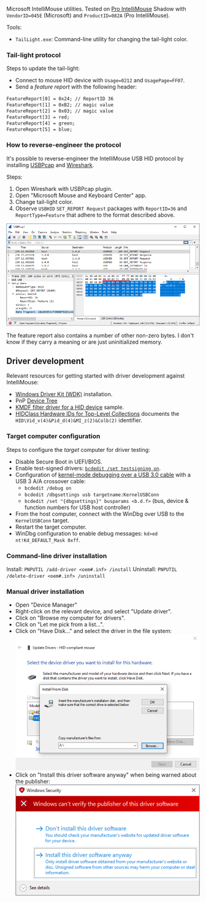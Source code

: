 Microsoft IntelliMouse utilities. Tested on [Pro IntelliMouse](https://www.microsoft.com/en/accessories/products/mice/microsoft-pro-intellimouse) Shadow with `VendorID=045E` (Microsoft) and `ProductID=082A` (Pro IntelliMouse).

Tools:
* `TailLight.exe`: Command-line utility for changing the tail-light color.

### Tail-light protocol
Steps to update the tail-light:
* Connect to mouse HID device with `Usage=0212` and `UsagePage=FF07`.
* Send a *feature report* with the following header:
```
FeatureReport[0] = 0x24; // ReportID 36
FeatureReport[1] = 0xB2; // magic value
FeatureReport[2] = 0x03; // magic value
FeatureReport[3] = red;
FeatureReport[4] = green;
FeatureReport[5] = blue;
```

### How to reverse-engineer the protocol
It's possible to reverse-engineer the IntelliMouse USB HID protocol by installing [USBPcap](https://desowin.org/usbpcap/) and [Wireshark](https://www.wireshark.org/).

Steps:
1. Open Wireshark with USBPcap plugin.
2. Open "Microsoft Mouse and Keyboard Center" app.
3. Change tail-light color.
4. Observe `USBHID` `SET_REPORT Request` packages with `ReportID=36` and `ReportType=Feature` that adhere to the format described above. 

![USB capture](USB_capture.png)

The feature report also contains a number of other non-zero bytes. I don't know if they carry a meaning or are just uninitialized memory.

## Driver development
Relevant resources for getting started with driver development against IntelliMouse:
* [Windows Driver Kit (WDK)](https://learn.microsoft.com/en-us/windows-hardware/drivers/download-the-wdk) installation.
* PnP [Device Tree](https://learn.microsoft.com/en-us/windows-hardware/drivers/kernel/device-tree)
* [KMDF filter driver for a HID device](https://github.com/microsoft/windows-driver-samples/tree/main/hid/firefly) sample.
* [HIDClass Hardware IDs for Top-Level Collections](https://learn.microsoft.com/en-us/windows-hardware/drivers/hid/hidclass-hardware-ids-for-top-level-collections) documents the `HID\Vid_v(4)&Pid_d(4)&MI_z(2)&Colb(2)` identifier.

### Target computer configuration
Steps to configure the *target* computer for driver testing:
* Disable Secure Boot in UEFI/BIOS.
* Enable test-signed drivers: [`bcdedit /set testsigning on`](https://learn.microsoft.com/en-us/windows-hardware/drivers/install/the-testsigning-boot-configuration-option).
* Configuration of [kernel-mode debugging over a USB 3.0 cable](https://learn.microsoft.com/en-us/windows-hardware/drivers/debugger/setting-up-a-usb-3-0-debug-cable-connection) with a USB 3 A/A crossover cable:
  - `bcdedit /debug on`
  - `bcdedit /dbgsettings usb targetname:KernelUSBConn`
  - `bcdedit /set "{dbgsettings}" busparams <b.d.f>` (bus, device & function numbers for USB host controller)
* From the host computer, connect with the WinDbg over USB to the `KernelUSBConn` target.
* Restart the target computer.
* WinDbg configuration to enable debug messages: `kd>ed nt!Kd_DEFAULT_Mask 0xff`.

### Command-line driver installation
Install: `PNPUTIL /add-driver <oem#.inf> /install`
Uninstall: `PNPUTIL /delete-driver <oem#.inf> /uninstall`

### Manual driver installation
* Open "Device Manager"
* Right-click on the relevant device, and select "Update driver".
* Click on "Browse my computer for drivers".
* Click on "Let me pick from a list...".
* Click on "Have Disk..." and select the driver in the file system:
![ManualDriverPick](ManualDriverPick.png)
* Click on "Install this driver software anyway" when being warned about the publisher:
![UnsignedDriverConfirm](UnsignedDriverConfirm.png)
